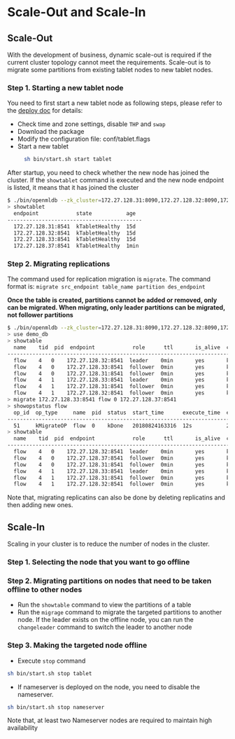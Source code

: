 # Scale-Out and Scale-In

## Scale-Out

With the development of business, dynamic scale-out is required if the current cluster topology cannot meet the requirements. Scale-out is to migrate some partitions from existing tablet nodes to new tablet nodes.

### Step 1. Starting a new tablet node

You need to first start a new tablet node as following steps, please refer to the [deploy doc](../deploy/install_deploy.md) for details:
- Check time and zone settings, disable `THP` and `swap`
- Download the package
- Modify the configuration file: conf/tablet.flags
- Start a new tablet
  ```bash
    sh bin/start.sh start tablet
  ```

After startup, you need to check whether the new node has joined the cluster. If the `showtablet` command is executed and the new node endpoint is listed, it means that it has joined the cluster

```bash
$ ./bin/openmldb --zk_cluster=172.27.128.31:8090,172.27.128.32:8090,172.27.128.33:8090 --zk_root_path=/openmldb_cluster --role=ns_client
> showtablet
  endpoint            state           age
-------------------------------------------
  172.27.128.31:8541  kTabletHealthy  15d
  172.27.128.32:8541  kTabletHealthy  15d
  172.27.128.33:8541  kTabletHealthy  15d
  172.27.128.37:8541  kTabletHealthy  1min
```

### Step 2. Migrating replications

The command used for replication migration is `migrate`. The command format is: `migrate src_endpoint table_name partition des_endpoint` 

**Once the table is created, partitions cannot be added or removed, only can be migrated. When migrating, only leader partitions can be migrated, not follower partitions**

```bash
$ ./bin/openmldb --zk_cluster=172.27.128.31:8090,172.27.128.32:8090,172.27.128.33:8090 --zk_root_path=/openmldb_cluster --role=ns_client
> use demo_db
> showtable
  name    tid  pid  endpoint            role      ttl       is_alive  compress_type  offset   record_cnt  memused
----------------------------------------------------------------------------------------------------------------------
  flow    4   0    172.27.128.32:8541  leader    0min       yes       kNoCompress    0        0           0.000
  flow    4   0    172.27.128.33:8541  follower  0min       yes       kNoCompress    0        0           0.000
  flow    4   0    172.27.128.31:8541  follower  0min       yes       kNoCompress    0        0           0.000
  flow    4   1    172.27.128.33:8541  leader    0min       yes       kNoCompress    0        0           0.000
  flow    4   1    172.27.128.31:8541  follower  0min       yes       kNoCompress    0        0           0.000
  flow    4   1    172.27.128.32:8541  follower  0min       yes       kNoCompress    0        0           0.000
> migrate 172.27.128.33:8541 flow 0 172.27.128.37:8541
> showopstatus flow
  op_id  op_type     name  pid  status  start_time      execute_time  end_time        cur_task
------------------------------------------------------------------------------------------------
  51     kMigrateOP  flow  0    kDone   20180824163316  12s           20180824163328  -
> showtable
  name    tid  pid  endpoint            role      ttl       is_alive  compress_type  offset   record_cnt  memused
----------------------------------------------------------------------------------------------------------------------
  flow    4   0    172.27.128.32:8541  leader    0min       yes       kNoCompress    0        0           0.000
  flow    4   0    172.27.128.37:8541  follower  0min       yes       kNoCompress    0        0           0.000
  flow    4   0    172.27.128.31:8541  follower  0min       yes       kNoCompress    0        0           0.000
  flow    4   1    172.27.128.33:8541  leader    0min       yes       kNoCompress    0        0           0.000
  flow    4   1    172.27.128.31:8541  follower  0min       yes       kNoCompress    0        0           0.000
  flow    4   1    172.27.128.32:8541  follower  0min       yes       kNoCompress    0        0           0.000
```
Note that, migrating replicatins can also be done by deleting replicatins and then adding new ones.

## Scale-In

Scaling in your cluster is to reduce the number of nodes in the cluster.

### Step 1. Selecting the node that you want to go offline
### Step 2. Migrating partitions on nodes that need to be taken offline to other nodes
* Run the `showtable` command to view the partitions of a table
* Run the `migrage` command to migrate the targeted partitions to another node. If the leader exists on the offline node, you can run the `changeleader` command to switch the leader to another node
### Step 3. Making the targeted node offline
- Execute `stop` command
```bash
sh bin/start.sh stop tablet
```
- If nameserver is deployed on the node, you need to disable the nameserver.
```bash
sh bin/start.sh stop nameserver
```
Note that, at least two Nameserver nodes are required to maintain high availability
